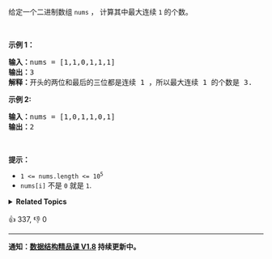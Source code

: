 <p>给定一个二进制数组 <code>nums</code> ， 计算其中最大连续 <code>1</code> 的个数。</p>

<p>&nbsp;</p>

<p><strong>示例 1：</strong></p>

<pre>
<strong>输入：</strong>nums = [1,1,0,1,1,1]
<strong>输出：</strong>3
<strong>解释：</strong>开头的两位和最后的三位都是连续 1 ，所以最大连续 1 的个数是 3.
</pre>

<p><strong>示例 2:</strong></p>

<pre>
<b>输入：</b>nums = [1,0,1,1,0,1]
<b>输出：</b>2
</pre>

<p>&nbsp;</p>

<p><strong>提示：</strong></p>

<ul>
	<li><code>1 &lt;= nums.length &lt;= 10<sup>5</sup></code></li>
	<li><code>nums[i]</code>&nbsp;不是&nbsp;<code>0</code>&nbsp;就是&nbsp;<code>1</code>.</li>
</ul>
<details><summary><strong>Related Topics</strong></summary>数组</details><br>

<div>👍 337, 👎 0</div>

<div id="labuladong"><hr>

**通知：[数据结构精品课 V1.8](https://aep.h5.xeknow.com/s/1XJHEO) 持续更新中。**

</div>



